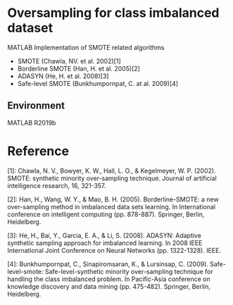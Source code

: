 # Oversampling for class imbalanced dataset
MATLAB Implementation of SMOTE related algorithms

- SMOTE (Chawla, NV. et al. 2002)[1]
- Borderline SMOTE (Han, H. et al. 2005)[2]
- ADASYN (He, H. et al. 2008)[3]
- Safe-level SMOTE (Bunkhumpornpat, C. at al. 2009)[4]

## Environment
 MATLAB R2019b 

# Reference
[1]: Chawla, N. V., Bowyer, K. W., Hall, L. O., & Kegelmeyer, W. P. (2002). SMOTE: synthetic minority over-sampling technique. Journal of artificial intelligence research, 16, 321-357.

[2]: Han, H., Wang, W. Y., & Mao, B. H. (2005). Borderline-SMOTE: a new over-sampling method in imbalanced data sets learning. In International conference on intelligent computing (pp. 878-887). Springer, Berlin, Heidelberg.

[3]: He, H., Bai, Y., Garcia, E. A., & Li, S. (2008). ADASYN: Adaptive synthetic sampling approach for imbalanced learning. In 2008 IEEE International Joint Conference on Neural Networks (pp. 1322-1328). IEEE.

[4]: Bunkhumpornpat, C., Sinapiromsaran, K., & Lursinsap, C. (2009). Safe-level-smote: Safe-level-synthetic minority over-sampling technique for handling the class imbalanced problem. In Pacific-Asia conference on knowledge discovery and data mining (pp. 475-482). Springer, Berlin, Heidelberg.
